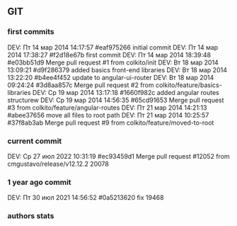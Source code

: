 
## GIT

### first commits
DEV: Пт 14 мар 2014 14:17:57 #eaf975266 initial commit
DEV: Пт 14 мар 2014 17:38:27 #f2d18e67b first commit
DEV: Пт 14 мар 2014 18:39:48 #e03bb51d9 Merge pull request #1 from colkito/init
DEV: Вт 18 мар 2014 13:09:21 #d9f286379 added basics front-end libraries
DEV: Вт 18 мар 2014 13:22:20 #b4ee4f452 update to angular-ui-router
DEV: Вт 18 мар 2014 09:24:24 #3d8aa857c Merge pull request #2 from colkito/feature/basics-libraries
DEV: Ср 19 мар 2014 13:17:18 #1660f982c added angular routes structurew
DEV: Ср 19 мар 2014 14:56:35 #65cd91653 Merge pull request #3 from colkito/feature/angular-routes
DEV: Пт 21 мар 2014 14:21:13 #abee37656 move all files to root path
DEV: Пт 21 мар 2014 10:25:57 #37f8ab3ab Merge pull request #9 from colkito/feature/moved-to-root

### current commit
DEV: Ср 27 июл 2022 10:31:19 #ec93459d1 Merge pull request #12052 from cmgustavo/release/v12.12.2
20078

### 1 year ago commit
DEV: Пт 30 июл 2021 14:56:52 #0a5213620 fix
19468

### authors stats
